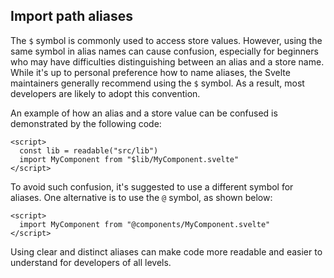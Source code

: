 ## Import path aliases

The `$` symbol is commonly used to access store values. However, using the same symbol in alias names can cause confusion, especially for beginners who may have difficulties distinguishing between an alias and a store name. While it's up to personal preference how to name aliases, the Svelte maintainers generally recommend using the `$` symbol. As a result, most developers are likely to adopt this convention.

An example of how an alias and a store value can be confused is demonstrated by the following code:

```svelte
<script>
  const lib = readable("src/lib")
  import MyComponent from "$lib/MyComponent.svelte"
</script>
```

To avoid such confusion, it's suggested to use a different symbol for aliases. One alternative is to use the `@` symbol, as shown below:

```svelte
<script>
  import MyComponent from "@components/MyComponent.svelte"
</script>
```

Using clear and distinct aliases can make code more readable and easier to understand for developers of all levels.

